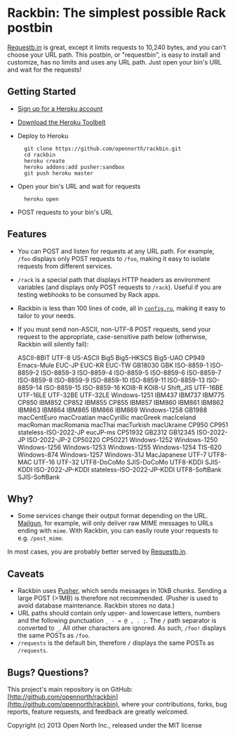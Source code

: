 # Rackbin: The simplest possible Rack postbin

[Requestb.in](http://requestb.in/) is great, except it limits requests to 10,240 bytes, and you can't choose your URL path. This postbin, or "requestbin", is easy to install and customize, has no limits and uses any URL path. Just open your bin's URL and wait for the requests!

## Getting Started

* [Sign up for a Heroku account](https://id.heroku.com/signup)
* [Download the Heroku Toolbelt](https://toolbelt.heroku.com/)
* Deploy to Heroku

        git clone https://github.com/opennorth/rackbin.git
        cd rackbin
        heroku create
        heroku addons:add pusher:sandbox
        git push heroku master

* Open your bin's URL and wait for requests

        heroku open

* POST requests to your bin's URL

## Features

* You can POST and listen for requests at any URL path. For example, `/foo` displays only POST requests to `/foo`, making it easy to isolate requests from different services.
* `/rack` is a special path that displays HTTP headers as environment variables (and displays only POST requests to `/rack`). Useful if you are testing webhooks to be consumed by Rack apps.
* Rackbin is less than 100 lines of code, all in [`config.ru`](https://github.com/opennorth/rackbin/blob/master/config.ru), making it easy to tailor to your needs.
* If you must send non-ASCII, non-UTF-8 POST requests, send your request to the appropriate, case-sensitive path below (otherwise, Rackbin will silently fail):

    ASCII-8BIT
    UTF-8
    US-ASCII
    Big5
    Big5-HKSCS
    Big5-UAO
    CP949
    Emacs-Mule
    EUC-JP
    EUC-KR
    EUC-TW
    GB18030
    GBK
    ISO-8859-1
    ISO-8859-2
    ISO-8859-3
    ISO-8859-4
    ISO-8859-5
    ISO-8859-6
    ISO-8859-7
    ISO-8859-8
    ISO-8859-9
    ISO-8859-10
    ISO-8859-11
    ISO-8859-13
    ISO-8859-14
    ISO-8859-15
    ISO-8859-16
    KOI8-R
    KOI8-U
    Shift_JIS
    UTF-16BE
    UTF-16LE
    UTF-32BE
    UTF-32LE
    Windows-1251
    IBM437
    IBM737
    IBM775
    CP850
    IBM852
    CP852
    IBM855
    CP855
    IBM857
    IBM860
    IBM861
    IBM862
    IBM863
    IBM864
    IBM865
    IBM866
    IBM869
    Windows-1258
    GB1988
    macCentEuro
    macCroatian
    macCyrillic
    macGreek
    macIceland
    macRoman
    macRomania
    macThai
    macTurkish
    macUkraine
    CP950
    CP951
    stateless-ISO-2022-JP
    eucJP-ms
    CP51932
    GB2312
    GB12345
    ISO-2022-JP
    ISO-2022-JP-2
    CP50220
    CP50221
    Windows-1252
    Windows-1250
    Windows-1256
    Windows-1253
    Windows-1255
    Windows-1254
    TIS-620
    Windows-874
    Windows-1257
    Windows-31J
    MacJapanese
    UTF-7
    UTF8-MAC
    UTF-16
    UTF-32
    UTF8-DoCoMo
    SJIS-DoCoMo
    UTF8-KDDI
    SJIS-KDDI
    ISO-2022-JP-KDDI
    stateless-ISO-2022-JP-KDDI
    UTF8-SoftBank
    SJIS-SoftBank

## Why?

* Some services change their output format depending on the URL. [Mailgun](http://documentation.mailgun.com/user_manual.html#mime-messages-parameters), for example, will only deliver raw MIME messages to URLs ending with `mime`. With Rackbin, you can easily route your requests to e.g. `/post_mime`.

In most cases, you are probably better served by [Requestb.in](http://requestb.in/).

## Caveats

* Rackbin uses [Pusher](http://pusher.com/), which sends messages in 10kB chunks. Sending a large POST (>1MB) is therefore not recommended. (Pusher is used to avoid database maintenance. Rackbin stores no data.)
* URL paths should contain only upper- and lowercase letters, numbers and the following punctuation `_ - = @ , . ;`. The `/` path separator is converted to `_`. All other characters are ignored. As such, `/foo!` displays the same POSTs as `/foo`.
* `/requests` is the default bin, therefore `/` displays the same POSTs as `/requests`.

## Bugs? Questions?

This project's main repository is on GitHub: [http://github.com/opennorth/rackbin](http://github.com/opennorth/rackbin), where your contributions, forks, bug reports, feature requests, and feedback are greatly welcomed.

Copyright (c) 2013 Open North Inc., released under the MIT license
